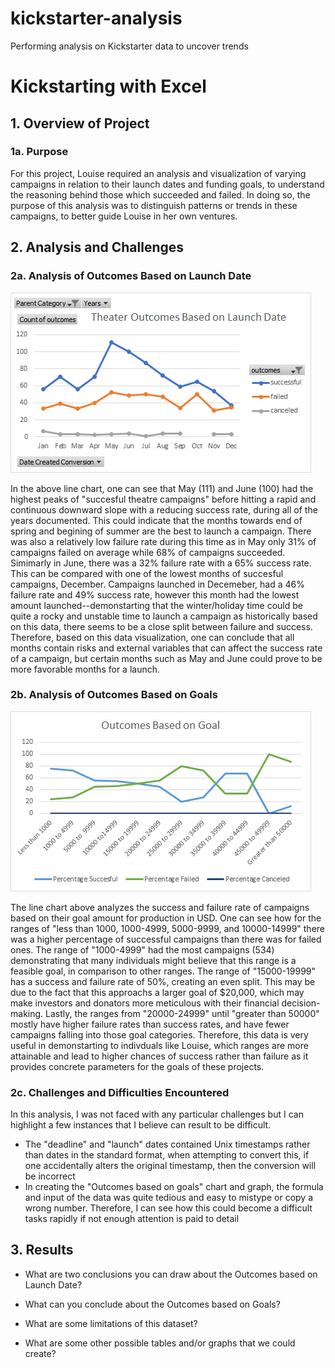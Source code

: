 # kickstarter-analysis
Performing analysis on Kickstarter data to uncover trends
# Kickstarting with Excel

## 1. Overview of Project
   ### 1a. Purpose
   For this project, Louise required an analysis and visualization of varying campaigns in relation to their launch dates and funding goals, to understand the reasoning behind those which succeeded and failed. In doing so, the purpose of this analysis was to distinguish patterns or trends in these campaigns, to better guide Louise in her own ventures. 

## 2. Analysis and Challenges

### 2a. Analysis of Outcomes Based on Launch Date

<img src="https://github.com/leilacf/kickstarter-analysis/blob/main/Theater_Outcomes_vs_Launch.png">

   In the above line chart, one can see that May (111) and June (100) had the highest peaks of "succesful theatre campaigns" before hitting a rapid and continuous downward slope with a reducing success rate, during all of the years documented. This could indicate that the months towards end of spring and begining of summer are the best to launch a campaign. There was also a relatively low failure rate during this time as in May only 31% of campaigns failed on average while 68% of campaigns succeeded. Simimarly in June, there was a 32% failure rate with a 65% success rate. This can be compared with one of the lowest months of succesful campaigns, December. Campaigns launched in Decemeber, had a 46% failure rate and 49% success rate, however this month had the lowest amount launched--demonstarting that the winter/holiday time could be quite a rocky and unstable time to launch a campaign as historically based on this data, there seems to be a close split between failure and success. Therefore, based on this data visualization, one can conclude that all months contain risks and external variables that can affect the success rate of a campaign, but certain months such as May and June could prove to be more favorable months for a launch. 
          

### 2b. Analysis of Outcomes Based on Goals

<img src="https://github.com/leilacf/kickstarter-analysis/blob/main/Outcomes_vs_Goals.png">

   The line chart above analyzes the success and failure rate of campaigns based on their goal amount for production in USD. One can see how for the ranges of "less than 1000, 1000-4999, 5000-9999, and 10000-14999" there was a higher percentage of successful campaigns than there was for failed ones. The range of "1000-4999" had the most campaigns (534) demonstrating that many individuals might believe that this range is a feasible goal, in comparison to other ranges. The range of "15000-19999" has a success and failure rate of 50%, creating an even split. This may be due to the fact that this approachs a larger goal of $20,000, which may make investors and donators more meticulous with their financial decision-making. Lastly, the ranges from "20000-24999" until "greater than 50000" mostly have higher failure rates than success rates, and have fewer campaigns falling into those goal categories. Therefore, this data is very useful in demonstarting to indivduals like Louise, which ranges are more attainable and lead to higher chances of success rather than failure as it provides concrete parameters for the goals of these projects.

### 2c. Challenges and Difficulties Encountered

   In this analysis, I was not faced with any particular challenges but I can highlight a few instances that I believe can result to be difficult. 
   - The "deadline" and "launch" dates contained Unix timestamps rather than dates in the standard format, when attempting to convert this, if one accidentally alters the original timestamp, then the conversion will be incorrect
   - In creating the "Outcomes based on goals" chart and graph, the formula and input of the data was quite tedious and easy to mistype or copy a wrong number. Therefore, I can see how this could become a difficult tasks rapidly if not enough attention is paid to detail

## 3. Results

- What are two conclusions you can draw about the Outcomes based on Launch Date?

- What can you conclude about the Outcomes based on Goals?

- What are some limitations of this dataset?

- What are some other possible tables and/or graphs that we could create?
